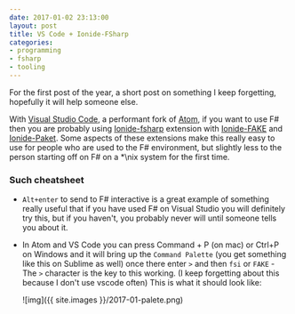 ```yaml
---
date: 2017-01-02 23:13:00
layout: post
title: VS Code + Ionide-FSharp
categories:
- programming
- fsharp
- tooling
---
```


For the first post of the year, a short post on something I keep forgetting, hopefully it will help someone else.

With [Visual Studio Code](http://code.visualstudio.com/), a performant fork of [Atom](http://atom.io/), if you want to use F\# then 
you are probably using [Ionide-fsharp](https://marketplace.visualstudio.com/items?itemName=Ionide.Ionide-fsharp) extension with [Ionide-FAKE](https://marketplace.visualstudio.com/items?itemName=Ionide.Ionide-fake) and [Ionide-Paket](https://marketplace.visualstudio.com/items?itemName=Ionide.Ionide-paket). 
Some aspects of these extensions make this really easy to use for  people who are used to the F\# environment, but slightly less to the person starting off on F\# on a *\nix system for the first time.

### Such cheatsheet

 * `Alt+enter` to send to F\# interactive is a great example of something really useful that if you have used F\# on Visual Studio you 
   will definitely try this, but if you haven't, you probably never will until someone tells you about it.
 * In Atom and VS Code you can press Command + P (on mac) or Ctrl+P on Windows and it will bring up the `Command Palette` (you get 
   something like this on Sublime as well) once there enter `>` and then `fsi` or `FAKE` - The `>` character is the key to this working. (I keep forgetting about this because I don't use vscode often)
   This is what it should look like:
 
   ![img]({{ site.images }}/2017-01-palete.png)
 
